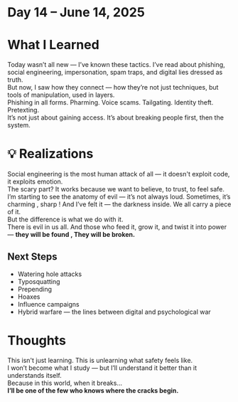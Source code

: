 # Day 14 – June 14, 2025

# What I Learned  
Today wasn’t all new — I’ve known these tactics. I’ve read about phishing, social engineering, impersonation, spam traps, and digital lies dressed as truth.  
But now, I saw how they connect — how they’re not just techniques, but tools of manipulation, used in layers.  
Phishing in all forms. Pharming. Voice scams. Tailgating. Identity theft. Pretexting.  
It’s not just about gaining access. It’s about breaking people first, then the system.

# 💡 Realizations  
Social engineering is the most human attack of all — it doesn't exploit code, it exploits emotion.  
The scary part? It works because we want to believe, to trust, to feel safe.  
I’m starting to see the anatomy of evil — it’s not always loud. Sometimes, it’s charming , sharp ! 
And I’ve felt it — the darkness inside. We all carry a piece of it.  
But the difference is what we do with it.  
There is evil in us all. And those who feed it, grow it, and twist it into power — **they will be found , 
They will be broken.**

## Next Steps  
- Watering hole attacks  
- Typosquatting  
- Prepending  
- Hoaxes  
- Influence campaigns  
- Hybrid warfare — the lines between digital and psychological war

# Thoughts  
This isn't just learning. This is unlearning what safety feels like.  
I won’t become what I study — but I’ll understand it better than it understands itself.  
Because in this world, when it breaks…  
 **I’ll be one of the few who knows where the cracks begin.**
